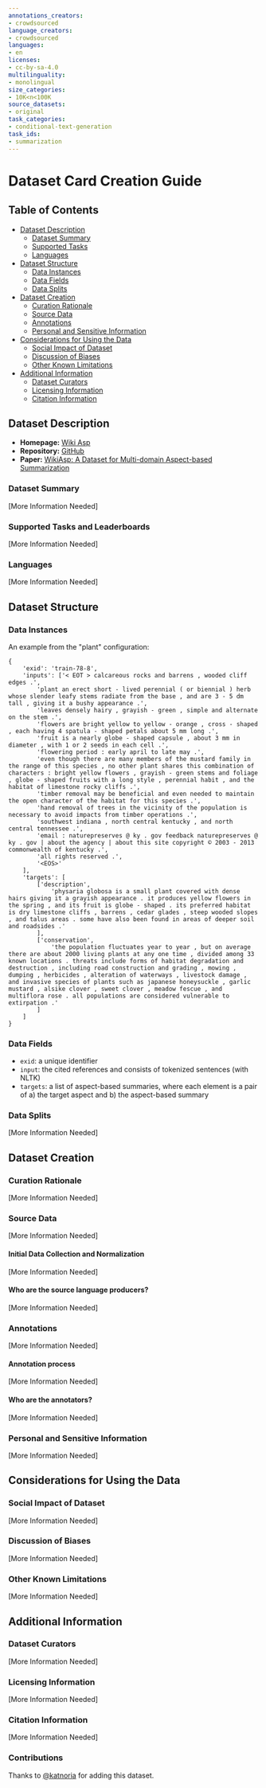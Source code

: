 ```yaml
---
annotations_creators:
- crowdsourced
language_creators:
- crowdsourced
languages:
- en
licenses:
- cc-by-sa-4.0
multilinguality:
- monolingual
size_categories:
- 10K<n<100K
source_datasets:
- original
task_categories:
- conditional-text-generation
task_ids:
- summarization
---
```


# Dataset Card Creation Guide

## Table of Contents
- [Dataset Description](#dataset-description)
  - [Dataset Summary](#dataset-summary)
  - [Supported Tasks](#supported-tasks-and-leaderboards)
  - [Languages](#languages)
- [Dataset Structure](#dataset-structure)
  - [Data Instances](#data-instances)
  - [Data Fields](#data-instances)
  - [Data Splits](#data-instances)
- [Dataset Creation](#dataset-creation)
  - [Curation Rationale](#curation-rationale)
  - [Source Data](#source-data)
  - [Annotations](#annotations)
  - [Personal and Sensitive Information](#personal-and-sensitive-information)
- [Considerations for Using the Data](#considerations-for-using-the-data)
  - [Social Impact of Dataset](#social-impact-of-dataset)
  - [Discussion of Biases](#discussion-of-biases)
  - [Other Known Limitations](#other-known-limitations)
- [Additional Information](#additional-information)
  - [Dataset Curators](#dataset-curators)
  - [Licensing Information](#licensing-information)
  - [Citation Information](#citation-information)

## Dataset Description

- **Homepage:** [Wiki Asp](https://github.com/neulab/wikiasp)
- **Repository:** [GitHub](https://github.com/neulab/wikiasp)
- **Paper:** [WikiAsp: A Dataset for Multi-domain Aspect-based Summarization](https://arxiv.org/abs/2011.07832)

### Dataset Summary

[More Information Needed]

### Supported Tasks and Leaderboards

[More Information Needed]

### Languages

[More Information Needed]

## Dataset Structure

### Data Instances

An example from the "plant" configuration:
```
{
    'exid': 'train-78-8',
    'inputs': ['< EOT > calcareous rocks and barrens , wooded cliff edges .',
        'plant an erect short - lived perennial ( or biennial ) herb whose slender leafy stems radiate from the base , and are 3 - 5 dm tall , giving it a bushy appearance .',
        'leaves densely hairy , grayish - green , simple and alternate on the stem .',
        'flowers are bright yellow to yellow - orange , cross - shaped , each having 4 spatula - shaped petals about 5 mm long .',
        'fruit is a nearly globe - shaped capsule , about 3 mm in diameter , with 1 or 2 seeds in each cell .',
        'flowering period : early april to late may .',
        'even though there are many members of the mustard family in the range of this species , no other plant shares this combination of characters : bright yellow flowers , grayish - green stems and foliage , globe - shaped fruits with a long style , perennial habit , and the habitat of limestone rocky cliffs .',
        'timber removal may be beneficial and even needed to maintain the open character of the habitat for this species .',
        'hand removal of trees in the vicinity of the population is necessary to avoid impacts from timber operations .',
        'southwest indiana , north central kentucky , and north central tennessee .',
        'email : naturepreserves @ ky . gov feedback naturepreserves @ ky . gov | about the agency | about this site copyright © 2003 - 2013 commonwealth of kentucky .',
        'all rights reserved .',
        '<EOS>'
    ],
    'targets': [
        ['description',
            'physaria globosa is a small plant covered with dense hairs giving it a grayish appearance . it produces yellow flowers in the spring , and its fruit is globe - shaped . its preferred habitat is dry limestone cliffs , barrens , cedar glades , steep wooded slopes , and talus areas . some have also been found in areas of deeper soil and roadsides .'
        ],
        ['conservation',
            'the population fluctuates year to year , but on average there are about 2000 living plants at any one time , divided among 33 known locations . threats include forms of habitat degradation and destruction , including road construction and grading , mowing , dumping , herbicides , alteration of waterways , livestock damage , and invasive species of plants such as japanese honeysuckle , garlic mustard , alsike clover , sweet clover , meadow fescue , and multiflora rose . all populations are considered vulnerable to extirpation .'
        ]
    ]
}
```

### Data Fields

- `exid`: a unique identifier
- `input`: the cited references and consists of tokenized sentences (with NLTK) 
- `targets`: a list of aspect-based summaries, where each element is a pair of a) the target aspect and b) the aspect-based summary

### Data Splits

[More Information Needed]
## Dataset Creation

### Curation Rationale

[More Information Needed]

### Source Data

[More Information Needed]

#### Initial Data Collection and Normalization

[More Information Needed]

#### Who are the source language producers?

[More Information Needed]

### Annotations

[More Information Needed]

#### Annotation process

[More Information Needed]

#### Who are the annotators?

[More Information Needed]

### Personal and Sensitive Information

[More Information Needed]

## Considerations for Using the Data

### Social Impact of Dataset

[More Information Needed]

### Discussion of Biases

[More Information Needed]

### Other Known Limitations

[More Information Needed]

## Additional Information

### Dataset Curators

[More Information Needed]

### Licensing Information

[More Information Needed]

### Citation Information

[More Information Needed]

### Contributions

Thanks to [@katnoria](https://github.com/katnoria) for adding this dataset.